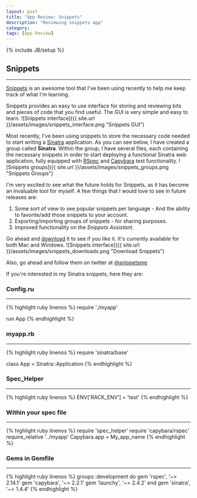 ```yaml
---
layout: post
title: "App Review: Snippets"
description: "Reviewing snippets app"
category:
tags: [App Review]
---
```

{% include JB/setup %}

## Snippets
---

[Snippets](http://snippets.me/) is an awesome tool that I've been using recently
to help me keep track of what I'm learning.

Snippets provides an easy to use interface for storing and reviewing bits and
pieces of code that you find useful. The GUI is very simple and easy to learn.
![Snippets interface]({{ site.url }}/assets/images/snippets_interface.png "Snippets GUI")

Most recently, I've been using snippets to store the necessary code needed to
start writing a [Sinatra](http://www.sinatrarb.com/) application. As you can see below,
I have created a group called **Sinatra**. Within the group, I have several files,
each containing the necessary snippets in order to
start deploying a functional Sinatra web application, fully equipped with
[RSpec](http://rspec.info/) and [Capybara](https://github.com/jnicklas/capybara)
test functionality.
![Snippets groups]({{ site.url }}/assets/images/snippets_groups.png "Snippets Groups")

I'm very excited to see what the future holds for Snippets, as it has become an invaluable tool for myself.
A few things that I would love to see in future releases are:
1. Some sort of view to see popular snippets per language - And the ability to favorite/add those snippets to your account.
2. Exporting/importing groups of snippets - for sharing purposes.
3. Improved functionality on the *Snippets Assistant*.

Go ahead and [download](http://snippets.me/download) it to see if you like it. It's currently available for both Mac and Windows.
![Snippets interface]({{ site.url }}/assets/images/snippets_downloads.png "Download Snippets")

Also, go ahead and follow them on twitter at [@snippetsme](https://twitter.com/snippetsme)

If you're interested in my Sinatra snippets, here they are:

### Config.ru
---
{% highlight ruby linenos %}
require './myapp'

run App
{% endhighlight %}
### myapp.rb
---
{% highlight ruby linenos %}
require 'sinatra/base'

class App < Sinatra::Application
{% endhighlight %}
### Spec_Helper
---
{% highlight ruby linenos %}
ENV['RACK_ENV'] = 'test'
{% endhighlight %}
### Within your spec file
---
{% highlight ruby linenos %}
require 'spec_helper'
require 'capybara/rspec'
require_relative '../myapp'
Capybara.app = My_app_name
{% endhighlight %}
### Gems in Gemfile
---
{% highlight ruby linenos %}
groups :development do
    gem 'rspec', '~> 2.14.1'
    gem 'capybara', '~> 2.2.1'
    gem 'launchy', '~> 2.4.2'
end
gem 'sinatra', '~> 1.4.4'
{% endhighlight %}
